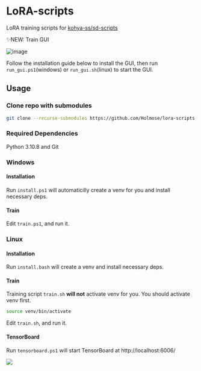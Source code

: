 # LoRA-scripts

LoRA training scripts for [kohya-ss/sd-scripts](https://github.com/kohya-ss/sd-scripts.git)

✨NEW: Train GUI

![image](https://github.com/Akegarasu/lora-scripts/assets/36563862/0a2edcb8-023a-4fe6-8c92-2bad9ccab64c)

Follow the installation guide below to install the GUI, then run `run_gui.ps1`(windows) or `run_gui.sh`(linux) to start the GUI. 


## Usage

### Clone repo with submodules

```sh
git clone --recurse-submodules https://github.com/Holmose/lora-scripts
```

### Required Dependencies

Python 3.10.8 and Git

### Windows

#### Installation

Run `install.ps1` will automaticilly create a venv for you and install necessary deps.

#### Train

Edit `train.ps1`, and run it.

### Linux

#### Installation

Run `install.bash` will create a venv and install necessary deps.

#### Train

Training script `train.sh` **will not** activate venv for you. You should activate venv first.

```sh
source venv/bin/activate
```

Edit `train.sh`, and run it.

#### TensorBoard

Run `tensorboard.ps1` will start TensorBoard at http://localhost:6006/

![](./assets/tensorboard-example.png)
